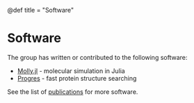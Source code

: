 @def title = "Software"

# Software

The group has written or contributed to the following software:
- [Molly.jl](https://github.com/JuliaMolSim/Molly.jl) - molecular simulation in Julia
- [Progres](https://github.com/jgreener64/progres) - fast protein structure searching

See the list of [publications](/publications/) for more software.
